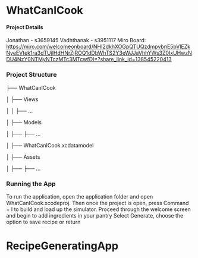 # WhatCanICook

#### Project Details
Jonathan - s3659145
Vadhthanak - s3951117
Miro Board: https://miro.com/welcomeonboard/NHI2dkhXOGpQTUQzdmpvbnE5bVlEZkNyeEVtek1ra3dTUjlHdHNrZjROQ1dDbWhTS2Y3eWJJaVhhYWs3Z0IxUHwzNDU4NzY0NTMyNTczMTc3MTcwfDI=?share_link_id=138545220413

### Project Structure
├── WhatCanICook

│   ├── Views

│   │   ├── ...

│   ├── Models

│   ├── ├── ...

│   ├── WhatCanICook.xcdatamodel

│   ├── Assets

│   ├── ├── ...

### Running the App
To run the application, open the application folder and open WhatCanICook.xcodeproj.
Then once the project is open, press Command + I to build and load up the simulator. 
Proceed through the welcome screen and begin to add ingredients in your pantry
Select Generate, choose the option to save recipe or return
# RecipeGeneratingApp
